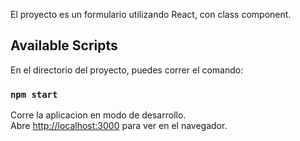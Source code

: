
El proyecto es un formulario utilizando React, con class component.
## Available Scripts

En el directorio del proyecto, puedes correr el comando:

### `npm start`

Corre la aplicacion en modo de desarrollo.<br>
Abre [http://localhost:3000](http://localhost:3000) para ver en el navegador.

 